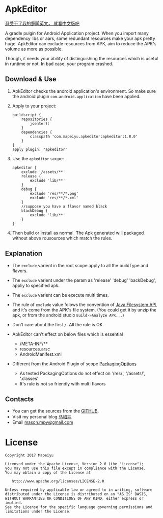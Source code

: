 ApkEditor
========

[忍受不了我的蹩脚英文， 就看中文版吧](README_CH.md)

A gradle pulgin for Android Application project. When you import many dependency libs or aars, some redundant resources make your apk pretty huge. 
ApkEditor can exclude resources from APK, aim to reduce the APK's volume as more as possible.

Though, it needs your ability of distinguishing the resources which is useful in runtime  or not. In bad case, your program crashed.

Download & Use
--------

1. ApkEditor checks the android application's environment. So make sure the android plugin `com.android.application` have been applied.

2. Apply to your project:

	```
	buildscript {
	    repositories {
	        jcenter()
	    }
	    dependencies {
	        classpath 'com.mapeiyu.apkeditor:apkeditor:1.0.0'
	    }
	}
	apply plugin: 'apkeditor'
	```
3. Use the `apkeditor` scope:

	```
	apkeditor {
	    exclude '/assets/**'
	    release {
	        exclude 'lib/**'
	    }
	    debug {
	        exclude 'res/**/*.png'
	        exclude 'res/**/*.xml'
	    }
	    //suppose you have a flavor named black
	    blackDebug { 
	    	exclude 'lib/**'
		}
	}
	```
4. Then build or install as normal. The Apk generated will packaged without above rousources which match the rules.

Explanation
----------

* The `exclude` varient in the root scope apply to all the buildType and flavors.
* The `exclude` varient under the param as 'release' 'debug' 'backDebug', appliy to specified apk.
* The `exclude` varient can be execute multi times.
* The rule of `exclude` value folows the convention of [Java Filesystem API][1], and it's come from the APK's file system. (You could get it by unzip the apk, or from the android studio `Build->Analyze APK...`) 
* Don't care about the first `/`. All the rule is OK.
* ApkEditor can't effect on below files which is essential

	* /META-INF/**
	* resources.arsc
	* AndroidManifest.xml

* Different from the Android Plugin of scope [PackagingOptions][2]

	* As tested PackagingOptions do not effect on '/res/', '/assets/', '.classes'
	* It's rule is not so friendly with multi flavors

Contacts
---------

* You can get the sources from the [GITHUB][3].
* Visit my personal blog [马培羽][4]
* Email [mason.mpy@gmail.com](mason.mpy@gmail.com)

License
=======

    Copyright 2017 Mapeiyu

    Licensed under the Apache License, Version 2.0 (the "License");
    you may not use this file except in compliance with the License.
    You may obtain a copy of the License at

       http://www.apache.org/licenses/LICENSE-2.0

    Unless required by applicable law or agreed to in writing, software
    distributed under the License is distributed on an "AS IS" BASIS,
    WITHOUT WARRANTIES OR CONDITIONS OF ANY KIND, either express or implied.
    See the License for the specific language governing permissions and
    limitations under the License.


 [1]: https://docs.oracle.com/javase/8/docs/api/java/nio/file/FileSystem.html#getPathMatcher-java.lang.String-
 [2]: http://google.github.io/android-gradle-dsl/current/com.android.build.gradle.internal.dsl.PackagingOptions.html
 [3]: https://github.com/masonTool/ApkEditor
 [4]: http://www.mapeiyu.com
